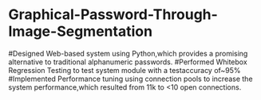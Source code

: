# Graphical-Password-Through-Image-Segmentation

#Designed Web-based system using Python,which provides a promising alternative to traditional alphanumeric passwords.
#Performed Whitebox Regression Testing to test system module with a testaccuracy of~95%
#Implemented Performance tuning using connection pools to increase the system performance,which resulted from 11k to <10 open connections.

